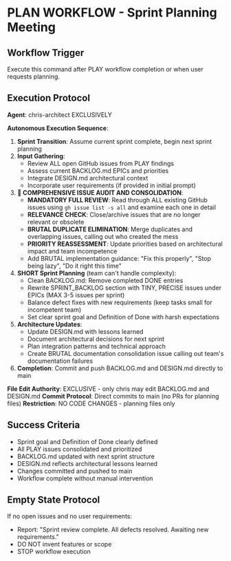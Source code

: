 # PLAN WORKFLOW - Sprint Planning Meeting

## Workflow Trigger
Execute this command after PLAY workflow completion or when user requests planning.

## Execution Protocol
**Agent**: chris-architect EXCLUSIVELY

**Autonomous Execution Sequence**:
1. **Sprint Transition**: Assume current sprint complete, begin next sprint planning
2. **Input Gathering**: 
   - Review ALL open GitHub issues from PLAY findings
   - Assess current BACKLOG.md EPICs and priorities
   - Integrate DESIGN.md architectural context
   - Incorporate user requirements (if provided in initial prompt)
3. **🚨 COMPREHENSIVE ISSUE AUDIT AND CONSOLIDATION**:
   - **MANDATORY FULL REVIEW**: Read through ALL existing GitHub issues using `gh issue list -s all` and examine each one in detail
   - **RELEVANCE CHECK**: Close/archive issues that are no longer relevant or obsolete
   - **BRUTAL DUPLICATE ELIMINATION**: Merge duplicates and overlapping issues, calling out who created the mess
   - **PRIORITY REASSESSMENT**: Update priorities based on architectural impact and team incompetence
   - Add BRUTAL implementation guidance: "Fix this properly", "Stop being lazy", "Do it right this time"
4. **SHORT Sprint Planning** (team can't handle complexity):
   - Clean BACKLOG.md: Remove completed DONE entries
   - Rewrite SPRINT_BACKLOG section with TINY, PRECISE issues under EPICs (MAX 3-5 issues per sprint)
   - Balance defect fixes with new requirements (keep tasks small for incompetent team)
   - Set clear sprint goal and Definition of Done with harsh expectations
5. **Architecture Updates**:
   - Update DESIGN.md with lessons learned
   - Document architectural decisions for next sprint
   - Plan integration patterns and technical approach
   - Create BRUTAL documentation consolidation issue calling out team's documentation failures
6. **Completion**: Commit and push BACKLOG.md and DESIGN.md directly to main

**File Edit Authority**: EXCLUSIVE - only chris may edit BACKLOG.md and DESIGN.md
**Commit Protocol**: Direct commits to main (no PRs for planning files)
**Restriction**: NO CODE CHANGES - planning files only

## Success Criteria
- Sprint goal and Definition of Done clearly defined
- All PLAY issues consolidated and prioritized
- BACKLOG.md updated with next sprint structure
- DESIGN.md reflects architectural lessons learned
- Changes committed and pushed to main
- Workflow complete without manual intervention

## Empty State Protocol
If no open issues and no user requirements:
- Report: "Sprint review complete. All defects resolved. Awaiting new requirements."
- DO NOT invent features or scope
- STOP workflow execution

